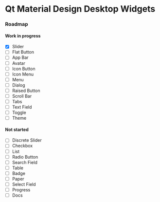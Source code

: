 # Qt Material Design Desktop Widgets

### Roadmap

#### Work in progress

- [x] Slider
- [ ] Flat Button
- [ ] App Bar
- [ ] Avatar
- [ ] Icon Button
- [ ] Icon Menu
- [ ] Menu
- [ ] Dialog
- [ ] Raised Button
- [ ] Scroll Bar
- [ ] Tabs
- [ ] Text Field
- [ ] Toggle
- [ ] Theme

#### Not started

- [ ] Discrete Slider
- [ ] Checkbox
- [ ] List
- [ ] Radio Button
- [ ] Search Field
- [ ] Table
- [ ] Badge
- [ ] Paper
- [ ] Select Field
- [ ] Progress
- [ ] Docs
